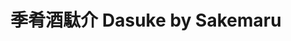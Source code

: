 ---
title: "季肴酒駄介 Dasuke by Sakemaru"
description: "季肴酒駄介 Dasuke by Sakemaru"
layout: shop
keywords:
  - 美食競賽
  - 台灣美食
  - 美食精選
datePublished: "2025-06-30"
dateModified: "2025-07-06"
city: "台北市"
district: "大安區"
address: "台北市大安區四維路375-2號1樓"
phone: "0227000375"
geo: "25.025698017861746, 121.54795158279929"
google_map: "https://maps.app.goo.gl/HYTeYy26pZpz3XK57"
footinder: "https://footinder.com.tw/%e5%8f%b0%e5%8c%97%e5%b8%82%e5%a4%a7%e5%ae%89%e5%8d%80/362150/"
official: "https://tw.sakemaru.me/pages/dasuke"
award:
  - name: "500盤"
    year: "2024"
    entries:
      - dishes:
          - "DAS BURGER"

---